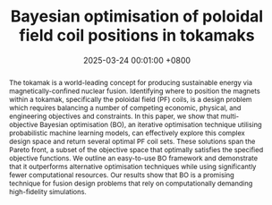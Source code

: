 ---
title:          "Bayesian optimisation of poloidal field coil positions in tokamaks"
selected:       true
pub:            "arXiv"
date:           2025-03-24 00:01:00 +0800  # so the site can order them correctly

abstract: >-
  The tokamak is a world-leading concept for producing sustainable energy via magnetically-confined nuclear fusion. Identifying where to position the magnets within a tokamak, specifically the poloidal field (PF) coils, is a design problem which requires balancing a number of competing economic, physical, and engineering objectives and constraints. In this paper, we show that multi-objective Bayesian optimisation (BO), an iterative optimisation technique utilising probabilistic machine learning models, can effectively explore this complex design space and return several optimal PF coil sets. These solutions span the Pareto front, a subset of the objective space that optimally satisfies the specified objective functions. We outline an easy-to-use BO framework and demonstrate that it outperforms alternative optimisation techniques while using significantly fewer computational resources. Our results show that BO is a promising technique for fusion design problems that rely on computationally demanding high-fidelity simulations.

pub_last:       <span class="badge badge-info">Bayesian optimisation</span> <span class="badge badge-info">Poloidal field coils</span> <span class="badge badge-info">Spherical tokamak</span> <span class="badge badge-info">MHD equilibria</span> <span class="badge badge-info">FreeGS</span>

cover: /assets/images/pf_coils.svg

authors:
  - T. Nunn
  - K. Pentland
  - V. Gopakumar
  - J. Buchanan

links:
  Publication: https://pubs.aip.org/aip/pop/article/32/7/072507/3355562
  arXiv: https://arxiv.org/abs/2503.17189
  # Code: https://github.com/luost26/academic-homepage
  # Poster: /assets/docs/freegsnke_validation_poster.pdf
  # Talk: /assets/docs/freegsnke_validation.pdf



---